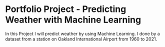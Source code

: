 # Portfolio Project - Predicting Weather with Machine Learning

In this Project I will predict weather by using Machine Learning. I done by a dataset from a station on Oakland International Airport from 1960 to 2021.
